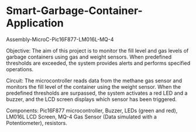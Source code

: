 # Smart-Garbage-Container-Application
Assembly-MicroC-Pic16F877-LM016L-MQ-4

Objective: The aim of this project is to monitor the fill level and gas levels of garbage containers using gas and weight sensors. When predefined thresholds are exceeded, the system provides alerts and performs specified operations.

Circuit: The microcontroller reads data from the methane gas sensor and monitors the fill level of the container using the weight sensor. When the predefined thresholds are surpassed, the system activates a red LED and a buzzer, and the LCD screen displays which sensor has been triggered.

Components: Pic16F877 microcontroller, Buzzer, LEDs (green and red), LM016L LCD Screen, MQ-4 Gas Sensor (Data simulated with a Potentiometer), resistors.
